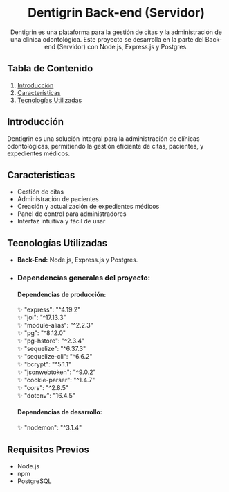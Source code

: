 <h1 align = "center"> Dentigrin Back-end (Servidor)</h1>
<p align = "center">
    Dentigrin es una plataforma para la gestión de citas y la administración de una clínica odontológica. Este proyecto se desarrolla en la parte del Back-end (Servidor) con Node.js, Express.js y Postgres.
</p>

## Tabla de Contenido

1. [Introducción](#introducción)
2. [Características](#características)
3. [Tecnologías Utilizadas](#tecnologías-utilizadas)


## Introducción

Dentigrin es una solución integral para la administración de clínicas odontológicas, permitiendo la gestión eficiente de citas, pacientes, y expedientes médicos.

## Características

- Gestión de citas
- Administración de pacientes
- Creación y actualización de expedientes médicos
- Panel de control para administradores
- Interfaz intuitiva y fácil de usar

## Tecnologías Utilizadas

- **Back-End:** Node.js, Express.js y Postgres.

- <h3>Dependencias generales del proyecto:</h3>

    <h4>Dependencias de producción:</h4>
    ✨ "express": "^4.19.2"</br>
    ✨ "joi": "^17.13.3"</br>
    ✨ "module-alias": "^2.2.3"</br>
    ✨ "pg": "^8.12.0"</br>
    ✨ "pg-hstore": "^2.3.4"</br>
    ✨ "sequelize": "^6.37.3"</br>
    ✨ "sequelize-cli": "^6.6.2"</br>
    ✨ "bcrypt": "^5.1.1"</br>
    ✨ "jsonwebtoken": "^9.0.2"</br>
    ✨ "cookie-parser": "^1.4.7"</br>
    ✨ "cors": "^2.8.5"</br>
    ✨ "dotenv": "16.4.5"</br>
        

    <h4>Dependencias de desarrollo:</h4>
    ✨ "nodemon": "^3.1.4"</br>
    
## Requisitos Previos

- Node.js
- npm 
- PostgreSQL